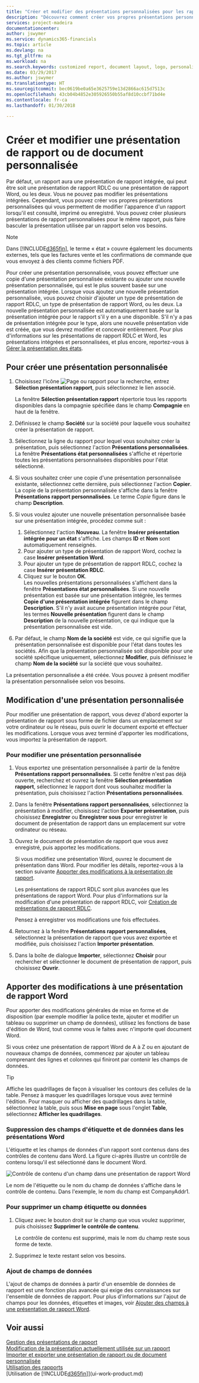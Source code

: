 ```yaml
---
title: "Créer et modifier des présentations personnalisées pour les rapports et les documents| Microsoft Docs"
description: "Découvrez comment créer vos propres présentations personnalisées qui vous permettent de personnaliser l'apparence d'un rapport lorsqu'il est consulté, imprimé ou enregistré."
services: project-madeira
documentationcenter: 
author: jswymer
ms.service: dynamics365-financials
ms.topic: article
ms.devlang: na
ms.tgt_pltfrm: na
ms.workload: na
ms.search.keywords: customized report, document layout, logo, personalize
ms.date: 03/29/2017
ms.author: jswymer
ms.translationtype: HT
ms.sourcegitcommit: bec0619be0a65e3625759e13d2866ac615d7513c
ms.openlocfilehash: 43cb04b4852e305926550b55af8d10ccbf71bd4e
ms.contentlocale: fr-ca
ms.lasthandoff: 01/30/2018

---
```

# <a name="create-and-modify-a-custom-report-or-document-layout"></a>Créer et modifier une présentation de rapport ou de document personnalisée
Par défaut, un rapport aura une présentation de rapport intégrée, qui peut être soit une présentation de rapport RDLC ou une présentation de rapport Word, ou les deux. Vous ne pouvez pas modifier les présentations intégrées. Cependant, vous pouvez créer vos propres présentations personnalisées qui vous permettent de modifier l'apparence d'un rapport lorsqu'il est consulté, imprimé ou enregistré. Vous pouvez créer plusieurs présentations de rapport personnalisées pour le même rapport, puis faire basculer la présentation utilisée par un rapport selon vos besoins.

> [!NOTE]  
>   Dans [!INCLUDE[d365fin](includes/d365fin_md.md)], le terme « état » couvre également les documents externes, tels que les factures vente et les confirmations de commande que vous envoyez à des clients comme fichiers PDF.

Pour créer une présentation personnalisée, vous pouvez effectuer une copie d'une présentation personnalisée existante ou ajouter une nouvelle présentation personnalisée, qui est le plus souvent basée sur une présentation intégrée. Lorsque vous ajoutez une nouvelle présentation personnalisée, vous pouvez choisir d'ajouter un type de présentation de rapport RDLC, un type de présentation de rapport Word, ou les deux. La nouvelle présentation personnalisée est automatiquement basée sur la présentation intégrée pour le rapport s'il y en a une disponible. S'il n'y a pas de présentation intégrée pour le type, alors une nouvelle présentation vide est créée, que vous devrez modifier et concevoir entièrement. Pour plus d'informations sur les présentations de rapport RDLC et Word, les présentations intégrées et personnalisées, et plus encore, reportez-vous à [Gérer la présentation des états](ui-manage-report-layouts.md).  

## <a name="to-create-a-custom-layout"></a>Pour créer une présentation personnalisée
1. Choisissez l'icône ![Page ou rapport pour la recherche](media/ui-search/search_small.png "icône Page ou rapport pour la recherche"), entrez **Sélection présentation rapport**, puis sélectionnez le lien associé.

    La fenêtre **Sélection présentation rapport** répertorie tous les rapports disponibles dans la compagnie spécifiée dans le champ **Compagnie** en haut de la fenêtre.
2. Définissez le champ **Société** sur la société pour laquelle vous souhaitez créer la présentation de rapport.
3. Sélectionnez la ligne du rapport pour lequel vous souhaitez créer la présentation, puis sélectionnez l'action **Présentations personnalisées**.  
   La fenêtre **Présentations état personnalisées** s'affiche et répertorie toutes les présentations personnalisées disponibles pour l'état sélectionné.
4. Si vous souhaitez créer une copie d'une présentation personnalisée existante, sélectionnez cette dernière, puis sélectionnez l'action **Copier**.  
   La copie de la présentation personnalisée s'affiche dans la fenêtre **Présentations rapport personnalisées**. Le terme *Copie* figure dans le champ **Description**.
5. Si vous voulez ajouter une nouvelle présentation personnalisée basée sur une présentation intégrée, procédez comme suit :  
   1. Sélectionnez l'action **Nouveau**. La fenêtre **Insérer présentation intégrée pour un état** s'affiche. Les champs **ID** et **Nom** sont automatiquement renseignés.
   2. Pour ajouter un type de présentation de rapport Word, cochez la case **Insérer présentation Word**.
   3. Pour ajouter un type de présentation de rapport RDLC, cochez la case **Insérer présentation RDLC**.
   4. Cliquez sur le bouton **OK**.  
      Les nouvelles présentations personnalisées s'affichent dans la fenêtre **Présentations état personnalisées**. Si une nouvelle présentation est basée sur une présentation intégrée, les termes **Copie d'une présentation intégrée** figurent dans le champ **Description**. S'il n'y avait aucune présentation intégrée pour l'état, les termes **Nouvelle présentation** figurent dans le champ **Description** de la nouvelle présentation, ce qui indique que la présentation personnalisée est vide.
6. Par défaut, le champ **Nom de la société** est vide, ce qui signifie que la présentation personnalisée est disponible pour l'état dans toutes les sociétés. Afin que la présentation personnalisée soit disponible pour une société spécifique uniquement, sélectionnez **Modifier**, puis définissez le champ **Nom de la société** sur la société que vous souhaitez.

La présentation personnalisée a été créée. Vous pouvez à présent modifier la présentation personnalisée selon vos besoins.

## <a name="ModifyCustomLayout"></a>Modification d'une présentation personnalisée
Pour modifier une présentation de rapport, vous devez d'abord exporter la présentation de rapport sous forme de fichier dans un emplacement sur votre ordinateur ou le réseau, puis ouvrir le document exporté et effectuer les modifications. Lorsque vous avez terminé d'apporter les modifications, vous importez la présentation de rapport.

### <a name="to-modify-a-custom-layout"></a>Pour modifier une présentation personnalisée
1.  Vous exportez une présentation personnalisée à partir de la fenêtre **Présentations rapport personnalisées**. Si cette fenêtre n'est pas déjà ouverte, recherchez et ouvrez la fenêtre **Sélection présentation rapport**, sélectionnez le rapport dont vous souhaitez modifier la présentation, puis choisissez l'action **Présentations personnalisées**.  
2.  Dans la fenêtre **Présentations rapport personnalisées**, sélectionnez la présentation à modifier, choisissez l'action **Exporter présentation**, puis choisissez **Enregistrer** ou **Enregistrer sous** pour enregistrer le document de présentation de rapport dans un emplacement sur votre ordinateur ou réseau.  

3.  Ouvrez le document de présentation de rapport que vous avez enregistré, puis apportez les modifications.

      Si vous modifiez une présentation Word, ouvrez le document de présentation dans Word. Pour modifier les détails, reportez-vous à la section suivante [Apporter des modifications à la présentation de rapport](ui-how-create-custom-report-layout.md#MakeChangesToLayout).

      Les présentations de rapport RDLC sont plus avancées que les présentations de rapport Word. Pour plus d'informations sur la modification d'une présentation de rapport RDLC, voir [Création de présentations de rapport RDLC](/dynamics-nav/Designing-RDLC-Report-Layouts).

      Pensez à enregistrer vos modifications une fois effectuées.

4.  Retournez à la fenêtre **Présentations rapport personnalisées**, sélectionnez la présentation de rapport que vous avez exportée et modifiée, puis choisissez l'action **Importer présentation**.  

5. Dans la boîte de dialogue **Importer**, sélectionnez **Choisir** pour rechercher et sélectionner le document de présentation de rapport, puis choisissez **Ouvrir**.

##  <a name="MakeChangesToLayout"></a> Apporter des modifications à une présentation de rapport Word  
Pour apporter des modifications générales de mise en forme et de disposition (par exemple modifier la police texte, ajouter et modifier un tableau ou supprimer un champ de données), utilisez les fonctions de base d'édition de Word, tout comme vous le faites avec n'importe quel document Word.

Si vous créez une présentation de rapport Word de A à Z ou en ajoutant de nouveaux champs de données, commencez par ajouter un tableau comprenant des lignes et colonnes qui finiront par contenir les champs de données.

> [!TIP]  
>  Affiche les quadrillages de façon à visualiser les contours des cellules de la table. Pensez à masquer les quadrillages lorsque vous avez terminé l'édition. Pour masquer ou afficher des quadrillages dans la table, sélectionnez la table, puis sous **Mise en page** sous l'onglet **Table**, sélectionnez **Afficher les quadrillages**.  

###  <a name="RemoveField"></a> Suppression des champs d'étiquette et de données dans les présentations Word  
 L'étiquette et les champs de données d'un rapport sont contenus dans des contrôles de contenu dans Word. La figure ci-après illustre un contrôle de contenu lorsqu'il est sélectionné dans le document Word.  

 ![Contrôle de contenu d'un champ dans une présentation de rapport Word](media/nav_wordreportlayouts_contentcontrol.png "NAV_WordReportLayouts_ContentControl")  

 Le nom de l'étiquette ou le nom du champ de données s'affiche dans le contrôle de contenu. Dans l'exemple, le nom du champ est CompanyAddr1.  

### <a name="to-remove-a-label-or-data-field"></a>Pour supprimer un champ étiquette ou données  

1.  Cliquez avec le bouton droit sur le champ que vous voulez supprimer, puis choisissez **Supprimer le contrôle de contenu**.  

     Le contrôle de contenu est supprimé, mais le nom du champ reste sous forme de texte.  

2.  Supprimez le texte restant selon vos besoins.  

### <a name="adding-data-fields"></a>Ajout de champs de données
L'ajout de champs de données à partir d'un ensemble de données de rapport est une fonction plus avancée qui exige des connaissances sur l'ensemble de données de rapport. Pour plus d'informations sur l'ajout de champs pour les données, étiquettes et images, voir [Ajouter des champs à une présentation de rapport Word](ui-how-add-fields-word-report-layout.md).  


## <a name="see-also"></a>Voir aussi
[Gestion des présentations de rapport](ui-manage-report-layouts.md)  
[Modification de la présentation actuellement utilisée sur un rapport](ui-how-change-layout-currently-used-report.md)  
[Importer et exporter une présentation de rapport ou de document personnalisée](ui-how-import-and-export-report-layout.md)  
[Utilisation des rapports](ui-work-report.md)  
[Utilisation de [!INCLUDE[d365fin](includes/d365fin_md.md)]](ui-work-product.md)  

